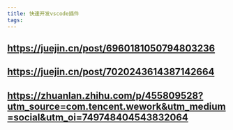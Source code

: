 ```yaml
---
title: 快速开发vscode插件
tags:
---
```


## https://juejin.cn/post/6960181050794803236

## https://juejin.cn/post/7020243614387142664

## https://zhuanlan.zhihu.com/p/455809528?utm_source=com.tencent.wework&utm_medium=social&utm_oi=749748404543832064
